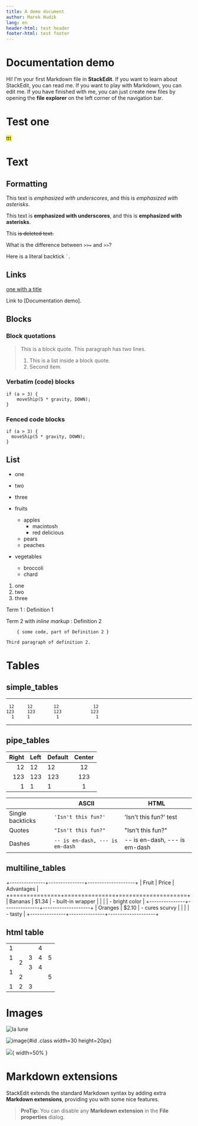 ```yaml
---
title: A demo document
author: Marek Hudik
lang: en
header-html: test header
footer-html: test footer
---
```

# Documentation demo

Hi! I'm your first Markdown file in **StackEdit**. If you want to learn about StackEdit, you can read me. If you want to play with Markdown, you can edit me. If you have finished with me, you can just create new files by opening the **file explorer** on the left corner of the navigation bar.

# Test one
<span style="color: blue; background: yellow">
ttt
</span>

# Text

## Formatting
This text is _emphasized with underscores_, and this is *emphasized with asterisks*.

This text is __emphasized with underscores__, and this is **emphasized with asterisks**.

This ~~is deleted text.~~

What is the difference between `>>=` and `>>`?

Here is a literal backtick `` ` ``.



## Links
[one with a title](http://fsf.org "click here for a good time!")

Link to [Documentation demo].

## Blocks
### Block quotations

> This is a block quote. This
> paragraph has two lines.
>
> 1. This is a list inside a block quote.
> 2. Second item.

### Verbatim (code) blocks
    if (a > 3) {
        moveShip(5 * gravity, DOWN);
    }

### Fenced code blocks
~~~~~~~
if (a > 3) {
  moveShip(5 * gravity, DOWN);
}
~~~~~~~

## List
* one
* two
* three

* fruits
    * apples
        * macintosh
        * red delicious
    - pears
    - peaches
* vegetables
    * broccoli
    + chard

1.  one
1.  two
1.  three


Term 1
:   Definition 1

Term 2 with *inline markup*
:   Definition 2

        { some code, part of Definition 2 }

    Third paragraph of definition 2.

# Tables
## simple_tables
-------     ------ ----------   -------
     12     12        12             12
    123     123       123           123
      1     1          1              1
-------     ------ ----------   -------

## pipe_tables

| Right | Left | Default | Center |
|------:|:-----|---------|:------:|
|   12  |  12  |    12   |    12  |
|  123  |  123 |   123   |   123  |
|    1  |    1 |     1   |     1  |

|                  | ASCII                           | HTML                          |
|------------------|---------------------------------|-------------------------------|
| Single backticks | `'Isn't this fun?'`             | 'Isn't this fun?'    test     |
| Quotes           | `"Isn't this fun?"`             | "Isn't this fun?"             |
| Dashes           | `-- is en-dash, --- is em-dash` | -- is en-dash, --- is em-dash |

## multiline_tables

+---------------+---------------+--------------------+
| Fruit         | Price         | Advantages         |
+===============+===============+====================+
| Bananas       | $1.34         | - built-in wrapper |
|               |               | - bright color     |
+---------------+---------------+--------------------+
| Oranges       | $2.10         | - cures scurvy     |
|               |               | - tasty            |
+---------------+---------------+--------------------+

## html table

<table>
<tr>
    <td colspan="3">1</td>
    <td>4</td>
    <td rowspan="3">5</td>
</tr>
<tr>
    <td>1</td>
    <td rowspan="2">2</td>
    <td>3</td>
    <td>4</td>
</tr>
<tr>
    <td rowspan="2">1</td>
    <td>3</td>
    <td>4</td>
</tr>
<tr>
    <td colspan="3">2</td>
    <td>5</td>
</tr>
<tr>
    <td>1</td>
    <td>2</td>
    <td colspan="3">3</td>
</tr>
</table>


# Images
![la lune](image/Buddy-Christ.jpg "Voyage to the moon")

![image](image/Buddy-Christ.jpg){#id .class width=30 height=20px}

![](image/Buddy-Christ.jpg){ width=50% }

# Markdown extensions

StackEdit extends the standard Markdown syntax by adding extra **Markdown extensions**, providing you with some nice features.

> **ProTip:** You can disable any **Markdown extension** in the **File properties** dialog.

